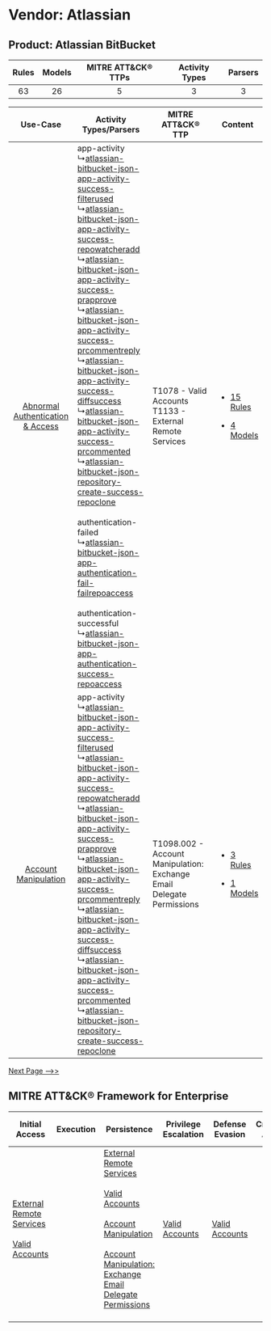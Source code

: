 Vendor: Atlassian
=================
Product: Atlassian BitBucket
----------------------------
| Rules | Models | MITRE ATT&CK® TTPs | Activity Types | Parsers |
|:-----:|:------:|:------------------:|:--------------:|:-------:|
|  63   |   26   |         5          |       3        |    3    |

|    Use-Case    | Activity Types/Parsers    | MITRE ATT&CK® TTP    | Content    |
|:----:| ---- | ---- | ---- |
| [Abnormal Authentication & Access](../../../UseCases/uc_abnormal_authentication_&_access.md) |  app-activity<br> ↳[atlassian-bitbucket-json-app-activity-success-filterused](Ps/pC_atlassianbitbucketjsonappactivitysuccessfilterused.md)<br> ↳[atlassian-bitbucket-json-app-activity-success-repowatcheradd](Ps/pC_atlassianbitbucketjsonappactivitysuccessrepowatcheradd.md)<br> ↳[atlassian-bitbucket-json-app-activity-success-prapprove](Ps/pC_atlassianbitbucketjsonappactivitysuccessprapprove.md)<br> ↳[atlassian-bitbucket-json-app-activity-success-prcommentreply](Ps/pC_atlassianbitbucketjsonappactivitysuccessprcommentreply.md)<br> ↳[atlassian-bitbucket-json-app-activity-success-diffsuccess](Ps/pC_atlassianbitbucketjsonappactivitysuccessdiffsuccess.md)<br> ↳[atlassian-bitbucket-json-app-activity-success-prcommented](Ps/pC_atlassianbitbucketjsonappactivitysuccessprcommented.md)<br> ↳[atlassian-bitbucket-json-repository-create-success-repoclone](Ps/pC_atlassianbitbucketjsonrepositorycreatesuccessrepoclone.md)<br><br> authentication-failed<br> ↳[atlassian-bitbucket-json-app-authentication-fail-failrepoaccess](Ps/pC_atlassianbitbucketjsonappauthenticationfailfailrepoaccess.md)<br><br> authentication-successful<br> ↳[atlassian-bitbucket-json-app-authentication-success-repoaccess](Ps/pC_atlassianbitbucketjsonappauthenticationsuccessrepoaccess.md)<br> | T1078 - Valid Accounts<br>T1133 - External Remote Services<br>    | [<ul><li>15 Rules</li></ul><ul><li>4 Models</li></ul>](RM/r_m_atlassian_atlassian_bitbucket_Abnormal_Authentication_&_Access.md) |
|    [Account Manipulation](../../../UseCases/uc_account_manipulation.md)    |  app-activity<br> ↳[atlassian-bitbucket-json-app-activity-success-filterused](Ps/pC_atlassianbitbucketjsonappactivitysuccessfilterused.md)<br> ↳[atlassian-bitbucket-json-app-activity-success-repowatcheradd](Ps/pC_atlassianbitbucketjsonappactivitysuccessrepowatcheradd.md)<br> ↳[atlassian-bitbucket-json-app-activity-success-prapprove](Ps/pC_atlassianbitbucketjsonappactivitysuccessprapprove.md)<br> ↳[atlassian-bitbucket-json-app-activity-success-prcommentreply](Ps/pC_atlassianbitbucketjsonappactivitysuccessprcommentreply.md)<br> ↳[atlassian-bitbucket-json-app-activity-success-diffsuccess](Ps/pC_atlassianbitbucketjsonappactivitysuccessdiffsuccess.md)<br> ↳[atlassian-bitbucket-json-app-activity-success-prcommented](Ps/pC_atlassianbitbucketjsonappactivitysuccessprcommented.md)<br> ↳[atlassian-bitbucket-json-repository-create-success-repoclone](Ps/pC_atlassianbitbucketjsonrepositorycreatesuccessrepoclone.md)<br>    | T1098.002 - Account Manipulation: Exchange Email Delegate Permissions<br> | [<ul><li>3 Rules</li></ul><ul><li>1 Models</li></ul>](RM/r_m_atlassian_atlassian_bitbucket_Account_Manipulation.md)    |
[Next Page -->>](2_ds_atlassian_atlassian_bitbucket.md)

MITRE ATT&CK® Framework for Enterprise
--------------------------------------
| Initial Access                                                                                                                                   | Execution | Persistence                                                                                                                                                                                                                                                                                                                                 | Privilege Escalation                                                | Defense Evasion                                                     | Credential Access | Discovery | Lateral Movement | Collection                                                                                                                                                            | Command and Control                                                                                                                       | Exfiltration | Impact |
| ------------------------------------------------------------------------------------------------------------------------------------------------ | --------- | ------------------------------------------------------------------------------------------------------------------------------------------------------------------------------------------------------------------------------------------------------------------------------------------------------------------------------------------- | ------------------------------------------------------------------- | ------------------------------------------------------------------- | ----------------- | --------- | ---------------- | --------------------------------------------------------------------------------------------------------------------------------------------------------------------- | ----------------------------------------------------------------------------------------------------------------------------------------- | ------------ | ------ |
| [External Remote Services](https://attack.mitre.org/techniques/T1133)<br><br>[Valid Accounts](https://attack.mitre.org/techniques/T1078)<br><br> |           | [External Remote Services](https://attack.mitre.org/techniques/T1133)<br><br>[Valid Accounts](https://attack.mitre.org/techniques/T1078)<br><br>[Account Manipulation](https://attack.mitre.org/techniques/T1098)<br><br>[Account Manipulation: Exchange Email Delegate Permissions](https://attack.mitre.org/techniques/T1098/002)<br><br> | [Valid Accounts](https://attack.mitre.org/techniques/T1078)<br><br> | [Valid Accounts](https://attack.mitre.org/techniques/T1078)<br><br> |                   |           |                  | [Email Collection](https://attack.mitre.org/techniques/T1114)<br><br>[Email Collection: Email Forwarding Rule](https://attack.mitre.org/techniques/T1114/003)<br><br> | [Proxy: Multi-hop Proxy](https://attack.mitre.org/techniques/T1090/003)<br><br>[Proxy](https://attack.mitre.org/techniques/T1090)<br><br> |              |        |